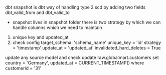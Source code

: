 dbt snapshot is dbt way of handling type 2 scd by adding two fields dbt_valid_from and dbt_valid_to
- snapshot lives in snapshot folder
there is two strategy by which we can handle columns which we need to maintain
1. unique key and updated_at
2. check 
config
target_schema: 'schema_name'
unique_key = 'id'
strategy = 'timestamp'
update_at = 'updated_at'
invalidated_hard_deletes = True

update any source model and check 
update raw.globalmart.customers set country = 'Germany',
updated_at = CURRENT_TIMESTAMP() where customerid = '31'


